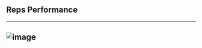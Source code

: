 ## Reps Performance
---
![image](https://github.com/user-attachments/assets/1673c866-c7a9-4900-9d52-b08a8e6a81b7)
---
